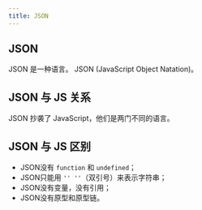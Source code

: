 ```yaml
---
title: JSON 
---
```


## JSON

JSON 是一种语言。 JSON (JavaScript Object Natation)。

## JSON 与 JS 关系

JSON 抄袭了 JavaScript，他们是两门不同的语言。

## JSON 与 JS 区别

- JSON没有 `function` 和 `undefined`；
- JSON只能用 `'' ''`（双引号）来表示字符串；
- JSON没有变量，没有引用；
- JSON没有原型和原型链。